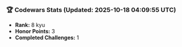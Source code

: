 ### 🏆 Codewars Stats (Updated: 2025-10-18 04:09:55 UTC)

- **Rank:** 8 kyu
- **Honor Points:** 3
- **Completed Challenges:** 1
